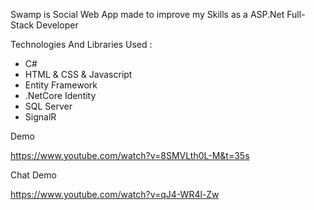 Swamp is Social Web App made to improve my Skills as a ASP.Net Full-Stack Developer

Technologies And Libraries Used :
  - C#
  - HTML & CSS & Javascript
  - Entity Framework
  - .NetCore Identity
  - SQL Server
  - SignalR

Demo

https://www.youtube.com/watch?v=8SMVLth0L-M&t=35s

Chat Demo

https://www.youtube.com/watch?v=qJ4-WR4l-Zw
